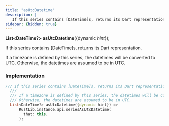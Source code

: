 ```yaml
---
title: "asUtcDatetime"
description: |
   If this series contains [DateTime]s, returns its Dart representation.
sidebar: {hidden: true}
---
```

<span class="dart-code"><strong>List&lt;DateTime?&gt; asUtcDatetime</strong>({<span class="nobr">dynamic <i>hint</i></span>});</span>

 If this series contains [DateTime]s, returns its Dart representation.

 If a timezone is defined by this series, the datetimes will be converted to UTC.
 Otherwise, the datetimes are assumed to be in UTC.
### Implementation
```dart
/// If this series contains [DateTime]s, returns its Dart representation.
  ///
  /// If a timezone is defined by this series, the datetimes will be converted to UTC.
  /// Otherwise, the datetimes are assumed to be in UTC.
  List<DateTime?> asUtcDatetime({dynamic hint}) =>
      RustLib.instance.api.seriesAsUtcDatetime(
        that: this,
      );
```

